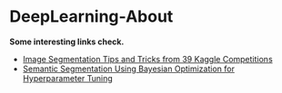 # DeepLearning-About
**Some interesting links check.**
- [Image Segmentation Tips and Tricks from 39 Kaggle Competitions](https://neptune.ai/blog/image-segmentation-tips-and-tricks-from-kaggle-competitions)
- [Semantic Segmentation Using Bayesian Optimization for Hyperparameter Tuning](https://amitp-ai.medium.com/fcn-571881788e70)

